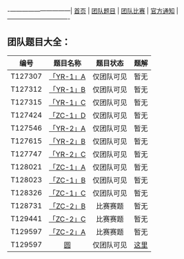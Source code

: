 -——————————|  [首页](https://andysun06.github.io/noip-zcyqsxz/)  |  [团队题目](https://andysun06.github.io/noip-zcyqsxz-tdtm/)  |  [团队比赛](https://andysun06.github.io/noip-zcyqsxz-tdbs/)  |  [官方通知](https://andysun06.github.io/noip-zcyqsxz-gftz/)  |——————————-

## 团队题目大全：

|编号|题目名称|题目状态|题解|
|:--:|:--:|:--:|:--:|
|T127307|[「YR-1」A](https://www.luogu.com.cn/problem/T127307) |仅团队可见|暂无|
|T127312|[「YR-1」B](https://www.luogu.com.cn/problem/T127312) |仅团队可见|暂无|
|T127315|[「YR-1」C](https://www.luogu.com.cn/problem/T127315) |仅团队可见|暂无|
|T127424|[「ZC-1」D](https://www.luogu.com.cn/problem/T127424) |仅团队可见|暂无|
|T127546|[「YR-2」A](https://www.luogu.com.cn/problem/T127546) |仅团队可见|暂无|
|T127615|[「YR-2」B](https://www.luogu.com.cn/problem/T127615) |仅团队可见|暂无|
|T127747|[「YR-2」C](https://www.luogu.com.cn/problem/T127747) |仅团队可见|暂无|
|T128021|[「ZC-1」A](https://www.luogu.com.cn/problem/T128021) |仅团队可见|暂无|
|T128023|[「ZC-1」B](https://www.luogu.com.cn/problem/T128023) |仅团队可见|暂无|
|T128326|[「ZC-1」C](https://www.luogu.com.cn/problem/T128326) |仅团队可见|暂无|
|T128731|[「ZC-2」B](https://www.luogu.com.cn/problem/T128731) |比赛赛题|暂无|
|T129441|[「ZC-2」C](https://www.luogu.com.cn/problem/T129441) |比赛赛题|暂无|
|T129597|[「ZC-2」A](https://www.luogu.com.cn/problem/T129597) |比赛赛题|暂无|
|T129597|[圆](https://www.luogu.com.cn/problem/T130951) |仅团队可见|[这里](https://www.luogu.com.cn/paste/y7eaufyf)|

